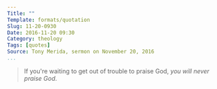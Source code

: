 ```yaml
---
Title: ""
Template: formats/quotation
Slug: 11-20-0930
Date: 2016-11-20 09:30
Category: theology
Tags: [quotes]
Source: Tony Merida, sermon on November 20, 2016
...
```


> If you're waiting to get out of trouble to praise God, *you will never praise God*.

